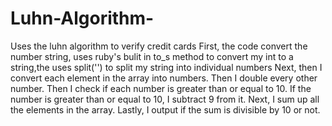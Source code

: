 # Luhn-Algorithm- 
Uses the luhn algorithm to verify credit cards
First, the code convert the number string, uses ruby's bulit in to_s method to convert my int to a string,the uses split('') to split my string into individual numbers
Next, then I convert each element in the array into numbers.
Then I double every other number.
Then I check if each number is greater than or equal to 10. If the number is greater than or equal to 10, I subtract 9 from it.
Next, I sum up all the elements in the array.
Lastly, I output if the sum is divisible by 10 or not.
